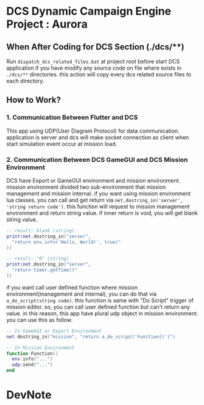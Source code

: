 # __DCS Dynamic Campaign Engine Project : Aurora__

## __When After Coding for DCS Section (./dcs/**)__
Run ```dispatch_dcs_related_files.bat``` at project root before start DCS application if you have modify any source code on file where exists in ```./dcs/**``` directories. this action will copy every dcs related source files to each directory.

## __How to Work?__
### __1. Communication Between Flutter and DCS__
This app using UDP(User Diagram Protocol) for data communication. application is server and dcs will make socket connection as client when start simulation event occur at mission load.

### __2. Communication Between DCS GameGUI and DCS Mission Environment__
DCS have Export or GameGUI environment and mission environment. mission environment divided two sub-environment that mission management and mission internal. if you want using mission environment lua classes, you can call and get return via ```net.dostring_in('server', 'string return code')```. this function will request to mission management environment and return string value. if inner return is void, you will get blank string value.

```lua
-- result: blank (string)
print(net.dostring_in("server",
  "return env.info('Hello, World!', true)"
))

-- result: "0" (string)
print(net.dostring_in("server",
  "return timer.getTime()"
))
```

if you want call user defined function where mission environment(management and internal), you can do that via ```a_do_script(string code)```. this function is same with "Do Script" trigger of mission editor. so, you can call user defined function but can't return any value. in this reason, this app have plural udp object in mission environment. you can use this as follow.

```lua
-- In GameGUI or Export Environment
net.dostring_in("mission", "return a_do_script('Function()')")

-- In Mission Environment
function Function()
  env.info("...")
  udp:send("...")
end
```

# __DevNote__
